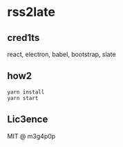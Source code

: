 # rss2late

## cred1ts

react, electron, babel, bootstrap, slate

## how2

```
yarn install
yarn start
```

## Lic3ence

MIT @ m3g4p0p